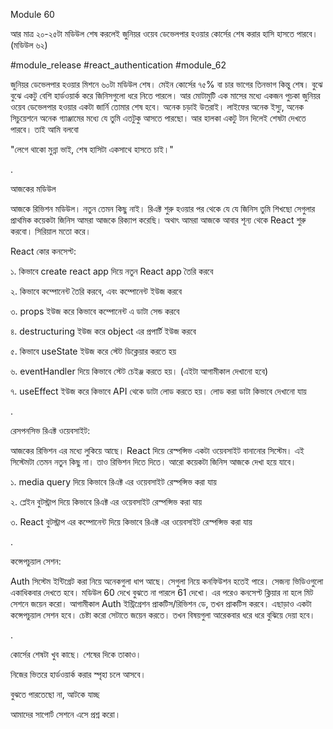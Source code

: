Module 60



আর মাত্র ২০-২৫টা মডিউল শেষ করলেই জুনিয়র ওয়েব ডেভেলপার হওয়ার কোর্সের শেষ করার হাসি হাসতে পারবে। (মডিউল ৬২)

#module_release #react_authentication #module_62

জুনিয়র ডেভেলপার হওয়ার মিশনে ৬০টা মডিউল শেষ। মেইন কোর্সের ৭৫% বা চার ভাগের তিনভাগ কিন্তু শেষ। বুঝে বুঝে একটু বেশি হার্ডওয়ার্ক করে জিনিসগুলো ধরে নিতে পারলে। আর মোটামুটি এক মাসের মধ্যে একজন পুচকা জুনিয়র ওয়েব ডেভেলপার হওয়ার একটা জার্নি তোমার শেষ হবে। অনেক চড়াই উতরাই। লাইফের অনেক ইস্যু, অনেক সিচুয়েশনে অনেক গ্যাঞ্জামের মধ্যে যে তুমি এতটুকু আসতে পারছো। আর হালকা একটু টান দিলেই শেষটা দেখতে পারবে। তাই আমি বলবো 



"লেগে থাকো মুন্না ভাই, শেষ হাসিটা একসাথে হাসতে চাই।"  



.



আজকের মডিউল 

আজকে রিভিশন মডিউল। নতুন তেমন কিছু নাই। রিএক্ট শুরু হওয়ার পর থেকে যে যে জিনিস তুমি শিখছো সেগুলার প্রাথমিক কয়েকটা জিনিস আমরা আজকে রিক্যাপ করেছি। অথাৎ আমরা আজকে আবার শূন্য থেকে React শুরু করবো। সিরিয়াল মতো করে। 



React কোর কনসেপ্ট:

১. কিভাবে create react app দিয়ে নতুন React app তৈরি করবে 

২. কিভাবে কম্পোনেন্ট তৈরি করবে, এবং কম্পোনেন্ট ইউজ করবে

৩. props ইউজ করে কিভাবে কম্পোনেন্ট এ ডাটা সেন্ড করবে 

৪. destructuring ইউজ করে object এর প্রপার্টি ইউজ করবে 

৫. কিভাবে useState ইউজ করে স্টেট ডিক্লেয়ার করতে হয় 

৬. eventHandler দিয়ে কিভাবে স্টেট চেইঞ্জ করতে হয়। (এইটা আগামীকাল দেখানো হবে) 

৭. useEffect ইউজ করে কিভাবে API থেকে ডাটা লোড করতে হয়। লোড করা ডাটা কিভাবে দেখানো যায়  



.

রেসপনসিভ রিএক্ট ওয়েবসাইট: 

আজকের রিভিশন এর মধ্যে লুকিয়ে আছে। React দিয়ে রেস্পন্সিভ একটা ওয়েবসাইট বানানোর সিস্টেম। এই সিস্টেমটা তেমন নতুন কিছু না। তাও রিভিশন দিতে দিতে। আরো কয়েকটা জিনিস আজকে দেখা হয়ে যাবে। 

১. media query দিয়ে কিভাবে রিএক্ট এর ওয়েবসাইট রেস্পন্সিভ করা যায় 

২. প্লেইন বুটস্ট্রাপ দিয়ে কিভাবে রিএক্ট এর ওয়েবসাইট রেস্পন্সিভ করা যায় 

৩. React বুটস্ট্রাপ এর কম্পোনেন্ট দিয়ে কিভাবে রিএক্ট এর ওয়েবসাইট রেস্পন্সিভ করা যায় 



.



কন্সেপচুয়াল সেশন:  

Auth সিস্টেম ইন্টিগ্রেট করা নিয়ে অনেকগুলা ধাপ আছে। সেগুলা নিয়ে কনফিউশন হতেই পারে। সেজন্য ভিডিওগুলো একাধিকবার দেখতে হবে। মডিউল 60 দেখে বুঝতে না পারলে 61 দেখো। এর পরেও কনসেপ্ট ক্লিয়ার না হলে মিট সেশনে জয়েন করো। আগামীকাল Auth ইন্ট্রিগ্রেশন প্রাকটিস/রিভিশন ডে, তখন প্রাকটিস করবে। এছাড়াও একটা কন্সেপচুয়াল সেশন হবে। চেষ্টা করো সেটাতে জয়েন করতে। তখন বিষয়গুলা আরেকবার ধরে ধরে বুঝিয়ে দেয়া হবে। 





.

কোর্সের শেষটা খুব কাছে। শেষের দিকে তাকাও। 

নিজের ভিতরে হার্ডওয়ার্ক করার স্পৃহা চলে আসবে। 

বুঝতে পারতেছো না, আটকে যাচ্ছ 

আমাদের সাপোর্ট সেশনে এসে প্রশ্ন করো। 


